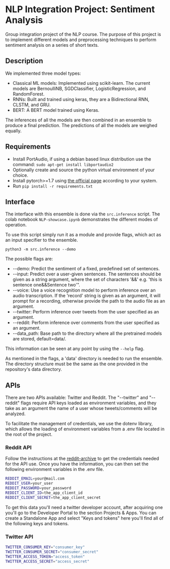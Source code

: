 # NLP Integration Project: Sentiment Analysis

Group integration project of the NLP course. The purpose of this project
is to implement different models and preprocessing techniques to perform
sentiment analysis on a series of short texts.

## Description

We implemented three model types:
- Classical ML models: Implemented using scikit-learn. The current models are 
  BernoulliNB, SGDClassifier, LogisticRegression, and RandomForest.
- RNNs: Built and trained using keras, they are a Bidirectional RNN, CLSTM, and GRU.
- BERT: A BERT model trained using Keras.

The inferences of all the models are then combined in an ensemble to produce
a final prediction. The predictions of all the models are weighed equally.

## Requirements

- Install PortAudio, if using a debian based linux distribution use the command:
  `sudo apt-get install libportaudio2`
- Optionally create and source the python virtual environment of your choice.
- Install pytorch>=1.7 using [the official page][1] according to your system.
- Run `pip install -r requirements.txt`


## Interface

The interface with this ensemble is done via the `src.inference` script. The colab notebook
`NLP-showcase.ipynb` demonstrates the different modes of operation.

To use this script simply run it as a module and provide flags, which act as
an input specifier to the ensemble.

`python3 -m src.inference --demo`

The possible flags are:
- --demo: Predict the sentiment of a fixed, predefined set of sentences.
- --input: Predict over a user-given sentences. The sentences should be given 
  as a string argument, where the set of characters '&&' e.g. 
  'this is sentence one&&Sentence two'".
- --voice: Use a voice recognition model to perform inference over an audio transcription. 
  If the 'record' string is given as an argument, it will prompt for a recording, otherwise 
  provide the path to the audio file as an argument.
- --twitter: Perform inference over tweets from the user specified as an argument.
- --reddit: Perform inference over comments from the user specified as an argument.
- --data\_path: Base path to the directory where all the pretrained models are stored, default=data/.

This information can be seen at any point by using the `--help` flag.

As mentioned in the flags, a 'data' directory is needed to run the ensemble. The directory
structure must be the same as the one provided in the repository's data directory.

## APIs

There are two APIs available: Twitter and Reddit.
The "--twitter" and "--reddit" flags require API keys loaded as environment variables,
and they take as an argument the name of a user whose tweets/comments will be analyzed.

To facilitate the management of credentials, we use the dotenv library, which allows the
loading of environment variables from a .env file located in the root of the project.

### Reddit API
Follow the instructions at the [reddit-archive][2] to get the credentials needed for the API use.
Once you have the information, you can then set the following environment variables in the .env file.
```bash
REDDIT_EMAIL=your@mail.com
REDDIT_USER=your_user
REDDIT_PASSWORD=your_password
REDDIT_CLIENT_ID=the_app_client_id
REDDIT_CLIENT_SECRET=the_app_client_secret
```
To get this data you'll need a twitter developer account, after acquiring one you'll go to the
Developer Portal to the section Projects & Apps. You can create a Standalone App and select
"Keys and tokens" here you'll find all of the following keys and tokens.  

### Twitter API

```bash
TWITTER_CONSUMER_KEY="consumer_key"
TWITTER_CONSUMER_SECRET="consumer_secret"
TWITTER_ACCESS_TOKEN="access_token"
TWITTER_ACCESS_SECRET="access_secret"
```


[1]: https://arxiv.org/abs/2005.12872
[2]: https://github.com/reddit-archive/reddit/wiki/OAuth2-Quick-Start-Example#first-steps

